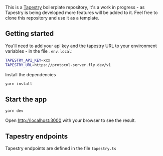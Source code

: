 This is a [Tapestry](https://www.usetapestry.dev/) boilerplate repository, it's a work in progress - as Tapestry is being developed more features will be added to it. Feel free to clone this repository and use it as a template.

## Getting started

You'll need to add your api key and the tapestry URL to your environment variables - in the file `.env.local`:

```bash
TAPESTRY_API_KEY=xxx
TAPESTRY_URL=https://protocol-server.fly.dev/v1

```

Install the dependencies

```bash
yarn install

```

## Start the app

```bash
yarn dev

```

Open [http://localhost:3000](http://localhost:3000) with your browser to see the result.

## Tapestry endpoints

Tapestry endpoints are defined in the file `tapestry.ts`
